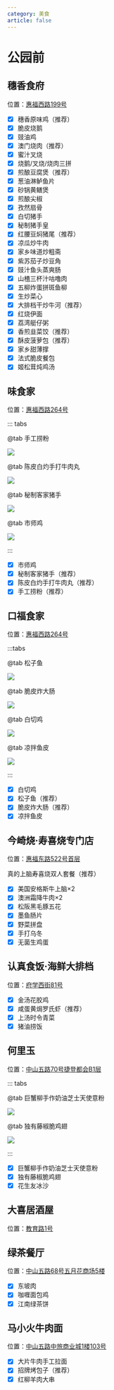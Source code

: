 ```yaml
---
category: 美食
article: false
---
```


# 公园前

## 穗香食府

<i class="fa-solid fa-location-dot"></i> 位置：<a href="https://ditu.amap.com/place/B00140UBQ1" target="_blank">惠福西路199号</a>

- [x] 穗香原味鸡（推荐）
- [x] 脆皮烧鹅
- [x] 豉油鸡
- [x] 澳门烧肉（推荐）
- [x] 蜜汁叉烧
- [x] 烧鹅/叉烧/烧肉三拼
- [x] 煎酿豆腐煲（推荐）
- [x] 葱油淋鲈鱼片
- [x] 砂锅黄鳝煲
- [x] 煎酿尖椒
- [x] 孜然扇骨
- [x] 白切猪手
- [x] 秘制猪手皇
- [x] 红腰豆焖猪尾（推荐）
- [x] 凉瓜炒牛肉
- [x] 家乡味道炒粗斋
- [x] 紫苏茄子炒豆角
- [x] 豉汁鱼头蒸爽肠
- [x] 山楂三杯汁咕噜肉
- [x] 五柳炸蛋拼斑鱼柳
- [x] 生炒菜心
- [x] 大排档干炒牛河（推荐）
- [x] 红烧伊面
- [x] 荔湾艇仔粥
- [x] 香煎韭菜饺（推荐）
- [x] 酥皮菠萝包（推荐）
- [x] 家乡甜薄撑
- [x] 法式脆皮餐包
- [x] 姬松茸炖鸡汤

## 味食家

<i class="fa-solid fa-location-dot"></i> 位置：<a href="https://ditu.amap.com/place/B0FFKV9MOE" target="_blank">惠福西路264号</a>

::: tabs

@tab 手工捞粉

![](https://img.sherry4869.com/blog/life/food/china/guangdong/guangzhou/yx/gyq/wsj/1.JPEG)

@tab 陈皮白灼手打牛肉丸

![](https://img.sherry4869.com/blog/life/food/china/guangdong/guangzhou/yx/gyq/wsj/2.JPEG)

@tab 秘制客家猪手

![](https://img.sherry4869.com/blog/life/food/china/guangdong/guangzhou/yx/gyq/wsj/3.JPEG)

@tab 市师鸡

![](https://img.sherry4869.com/blog/life/food/china/guangdong/guangzhou/yx/gyq/wsj/4.JPEG)

:::

- [x] 市师鸡
- [x] 秘制客家猪手（推荐）
- [x] 陈皮白灼手打牛肉丸（推荐）
- [x] 手工捞粉（推荐）

## 口福食家

<i class="fa-solid fa-location-dot"></i> 位置：<a href="https://ditu.amap.com/place/B001402D72s" target="_blank">惠福西路264号</a>

:::tabs

@tab 松子鱼

![](https://img.sherry4869.com/blog/life/food/china/guangdong/guangzhou/yx/gyq/kfsj/1.jpg)

@tab 脆皮炸大肠

![](https://img.sherry4869.com/blog/life/food/china/guangdong/guangzhou/yx/gyq/kfsj/2.jpg)

@tab 白切鸡

![](https://img.sherry4869.com/blog/life/food/china/guangdong/guangzhou/yx/gyq/kfsj/4.jpg)

@tab 凉拌鱼皮

![](https://img.sherry4869.com/blog/life/food/china/guangdong/guangzhou/yx/gyq/kfsj/3.jpg)

:::

- [x] 白切鸡
- [x] 松子鱼（推荐）
- [x] 脆皮炸大肠（推荐）
- [x] 凉拌鱼皮

## 今崎烧·寿喜烧专门店

<i class="fa-solid fa-location-dot"></i> 位置：<a href="https://ditu.amap.com/place/B0H2H1K16K" target="_blank">惠福东路522号首层</a>

真的上脑寿喜烧双人套餐（推荐）

- [x] 美国安格斯牛上脑×2
- [x] 澳洲霜降牛肉×2
- [x] 松阪黑毛豚五花
- [x] 墨鱼肠片
- [x] 野菜拼盘
- [x] 手打乌冬
- [x] 无菌生鸡蛋

## 认真食饭·海鲜大排档

<i class="fa-solid fa-location-dot"></i> 位置：<a href="https://ditu.amap.com/place/B0J147XFET" target="_blank">府学西街81号</a>

- [x] 金汤花胶鸡
- [x] 咸蛋黄焗罗氏虾（推荐）
- [x] 上汤时令青菜
- [x] 猪油捞饭

## 何里玉

<i class="fa-solid fa-location-dot"></i> 位置：<a href="https://ditu.amap.com/place/B0J3FXEOT5" target="_blank">中山五路70号捷登都会B1层</a>

::: tabs

@tab 巨蟹柳手作奶油芝士天使意粉

![](https://img.sherry4869.com/blog/life/food/china/guangdong/guangzhou/yx/gyq/hly/1.jpg)

@tab 独有藤椒脆鸡翅

![](https://img.sherry4869.com/blog/life/food/china/guangdong/guangzhou/yx/gyq/hly/2.jpg)

:::

- [x] 巨蟹柳手作奶油芝士天使意粉
- [x] 独有藤椒脆鸡翅
- [x] 花生友冰沙

## 大喜居酒屋

<i class="fa-solid fa-location-dot"></i> 位置：<a href="https://ditu.amap.com/place/B0FFIIKP20" target="_blank">教育路1号</a>

## 绿茶餐厅

<i class="fa-solid fa-location-dot"></i> 位置：<a href="https://ditu.amap.com/place/B001402D72" target="_blank">中山五路68号五月花商场5楼</a>

- [x] 东坡肉
- [x] 咖喱面包鸡
- [x] 江南绿茶饼

## 马小火牛肉面

<i class="fa-solid fa-location-dot"></i> 位置：<a href="https://ditu.amap.com/place/B0IU5R4JEM" target="_blank">中山五路中旅商业城1楼103号</a>

- [x] 大片牛肉手工拉面
- [x] 招牌烤包子（推荐）
- [x] 红柳羊肉大串